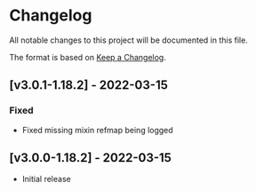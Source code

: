 # Changelog
All notable changes to this project will be documented in this file.

The format is based on [Keep a Changelog].

## [v3.0.1-1.18.2] - 2022-03-15
### Fixed
- Fixed missing mixin refmap being logged

## [v3.0.0-1.18.2] - 2022-03-15
- Initial release

[Keep a Changelog]: https://keepachangelog.com/en/1.0.0/
